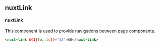 ## nuxtLink
#### nuxtLink
This component is used to provide navigations between page components.
```html
<nuxt-link ${1|to,:to|}="$2">$0</nuxt-link>
```